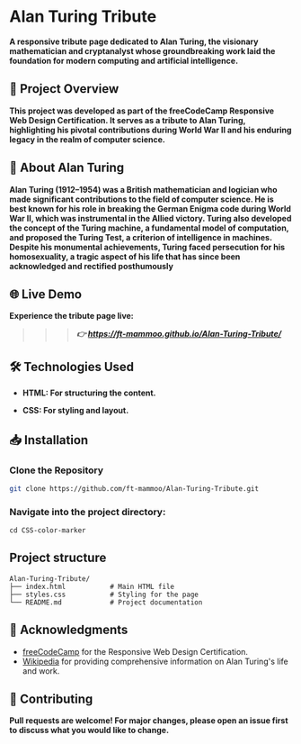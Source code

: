 
# Alan Turing Tribute

**A responsive tribute page dedicated to Alan Turing, the visionary mathematician and cryptanalyst whose groundbreaking work laid the foundation for modern computing and artificial intelligence.**
## 📌 Project Overview

**This project was developed as part of the freeCodeCamp Responsive Web Design Certification. It serves as a tribute to Alan Turing, highlighting his pivotal contributions during World War II and his enduring legacy in the realm of computer science.**

## 🧠 About Alan Turing

**Alan Turing (1912–1954) was a British mathematician and logician who made significant contributions to the field of computer science. He is best known for his role in breaking the German Enigma code during World War II, which was instrumental in the Allied victory. Turing also developed the concept of the Turing machine, a fundamental model of computation, and proposed the Turing Test, a criterion of intelligence in machines. Despite his monumental achievements, Turing faced persecution for his homosexuality, a tragic aspect of his life that has since been acknowledged and rectified posthumously**
## 🌐 Live Demo

**Experience the tribute page live:**
>>>***👉 https://ft-mammoo.github.io/Alan-Turing-Tribute/***
## 🛠️ Technologies Used

- ****HTML:** For structuring the content.**

- ****CSS:** For styling and layout.**

## 📥 Installation

### Clone the Repository

```bash
git clone https://github.com/ft-mammoo/Alan-Turing-Tribute.git
```
>>>
### Navigate into the project directory:
```
cd CSS-color-marker
```

## Project structure
```
Alan-Turing-Tribute/
├── index.html           # Main HTML file
├── styles.css           # Styling for the page
└── README.md            # Project documentation

```
## 🧾 Acknowledgments

 - [freeCodeCamp](https://freecodecamp.org) for the Responsive Web Design Certification.
 - [Wikipedia](https://en.wikipedia.org/wiki/Alan_Turing) for providing comprehensive information on Alan Turing's life and work.
## 🤝 Contributing
**Pull requests are welcome! For major changes, please open an issue first to discuss what you would like to change.**

